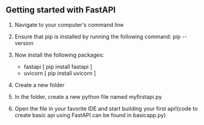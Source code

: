 Getting started with FastAPI
----------------------------

1. Navigate to your  computer's command line

2. Ensure that pip is installed by running the following command:
      pip --version

3. Now install the following packages:
      - fastapi [ pip install fastapi ]
      - uvicorn [ pip install uvicorn ] 
      
3. Create a new folder
 
4. In the folder, create a new python file named myfirstapi.py

6. Open the file in your favorite IDE and start building your first api!(code to create basic api using FastAPI can be found in basicapp.py)
